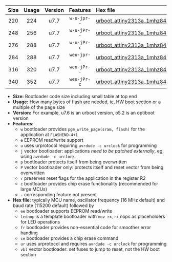 |Size|Usage|Version|Features|Hex file|
|:-:|:-:|:-:|:-:|:--|
|220|224|u7.7|`w-u-jpr--`|[urboot_attiny2313a_1mhz8432_230400bps_lednop_ur_vbl.hex](https://raw.githubusercontent.com/stefanrueger/urboot.hex/main/mcus/attiny2313a/fcpu_1mhz8432/230400_bps/urboot_attiny2313a_1mhz8432_230400bps_lednop_ur_vbl.hex)|
|248|256|u7.7|`w-u-jPr--`|[urboot_attiny2313a_1mhz8432_230400bps_lednop_fr_ur_vbl.hex](https://raw.githubusercontent.com/stefanrueger/urboot.hex/main/mcus/attiny2313a/fcpu_1mhz8432/230400_bps/urboot_attiny2313a_1mhz8432_230400bps_lednop_fr_ur_vbl.hex)|
|276|288|u7.7|`w-u-jPr-c`|[urboot_attiny2313a_1mhz8432_230400bps_lednop_fr_ce_ur_vbl.hex](https://raw.githubusercontent.com/stefanrueger/urboot.hex/main/mcus/attiny2313a/fcpu_1mhz8432/230400_bps/urboot_attiny2313a_1mhz8432_230400bps_lednop_fr_ce_ur_vbl.hex)|
|284|288|u7.7|`weu-jpr--`|[urboot_attiny2313a_1mhz8432_230400bps_ee_lednop_ur_vbl.hex](https://raw.githubusercontent.com/stefanrueger/urboot.hex/main/mcus/attiny2313a/fcpu_1mhz8432/230400_bps/urboot_attiny2313a_1mhz8432_230400bps_ee_lednop_ur_vbl.hex)|
|316|320|u7.7|`weu-jPr--`|[urboot_attiny2313a_1mhz8432_230400bps_ee_lednop_fr_ur_vbl.hex](https://raw.githubusercontent.com/stefanrueger/urboot.hex/main/mcus/attiny2313a/fcpu_1mhz8432/230400_bps/urboot_attiny2313a_1mhz8432_230400bps_ee_lednop_fr_ur_vbl.hex)|
|340|352|u7.7|`weu-jPr-c`|[urboot_attiny2313a_1mhz8432_230400bps_ee_lednop_fr_ce_ur_vbl.hex](https://raw.githubusercontent.com/stefanrueger/urboot.hex/main/mcus/attiny2313a/fcpu_1mhz8432/230400_bps/urboot_attiny2313a_1mhz8432_230400bps_ee_lednop_fr_ce_ur_vbl.hex)|

- **Size:** Bootloader code size including small table at top end
- **Usage:** How many bytes of flash are needed, ie, HW boot section or a multiple of the page size
- **Version:** For example, u7.6 is an urboot version, o5.2 is an optiboot version
- **Features:**
  + `w` bootloader provides `pgm_write_page(sram, flash)` for the application at `FLASHEND-4+1`
  + `e` EEPROM read/write support
  + `u` uses urprotocol requiring `avrdude -c urclock` for programming
  + `j` vector bootloader: applications *need to be patched externally*, eg, using `avrdude -c urclock`
  + `p` bootloader protects itself from being overwritten
  + `P` vector bootloader only: protects itself and reset vector from being overwritten
  + `r` preserves reset flags for the application in the register R2
  + `c` bootloader provides chip erase functionality (recommended for large MCUs)
  + `-` corresponding feature not present
- **Hex file:** typically MCU name, oscillator frequency (16 MHz default) and baud rate (115200 default) followed by
  + `ee` bootloader supports EEPROM read/write
  + `lednop` is a template bootloader with `mov rx,rx` nops as placeholders for LED operations
  + `fr` bootloader provides non-essential code for smoother error handing
  + `ce` bootloader provides a chip erase command
  + `ur` uses urprotocol and requires `avrdude -c urclock` for programming
  + `vbl` vector bootloader: set fuses to jump to reset, not the HW boot section

